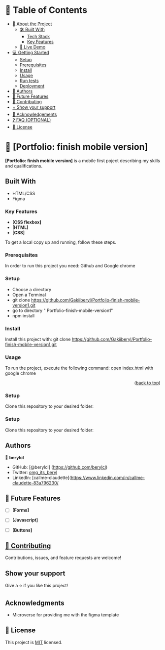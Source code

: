 
# 📗 Table of Contents

- [📖 About the Project](#about-project)
  - [🛠 Built With](#built-with)
    - [Tech Stack](#tech-stack)
    - [Key Features](#key-features)
  - [🚀 Live Demo](#live-demo)
- [💻 Getting Started](#getting-started)
  - [Setup](#setup)
  - [Prerequisites](#prerequisites)
  - [Install](#install)
  - [Usage](#usage)
  - [Run tests](#run-tests)
  - [Deployment](#triangular_flag_on_post-deployment)
- [👥 Authors](#authors)
- [🔭 Future Features](#future-features)
- [🤝 Contributing](#contributing)
- [⭐️ Show your support](#support)
- [🙏 Acknowledgements](#acknowledgements)
- [❓ FAQ (OPTIONAL)](#faq)
- [📝 License](#license)
<!-- PROJECT DESCRIPTION -->

# 📖 [Portfolio: finish mobile version] <a name="about-project"></a>


**[Portfolio: finish mobile version]** is a mobile first poject describing my skills and qualifications.
## Built With

- HTML/CSS
- Figma

### Key Features <a name="key-features"></a>

- **[CSS flexbox]**
- **[HTML]**
- **[CSS]**

To get a local copy up and running, follow these steps.

### Prerequisites

In order to run this project you need: Github and Google chrome

<!--
Example command:

```sh
 gem install rails
```
 -->

### Setup
- Choose a directory
- Open a Terminal
- git clone https://github.com/Gakiiberyl/Portfolio-finish-mobile-version1.git
- go to directory " Portfolio-finish-mobile-version1"
- npm install

<!--
Example commands:

```sh
  cd my-folder
  git clone git@github.com:myaccount/my-project.git
```
--->

### Install

Install this project with:  git clone https://github.com/Gakiiberyl/Portfolio-finish-mobile-version1.git

<!--
Example command:

```sh
  cd my-project
  gem install
```
--->

### Usage

To run the project, execute the following command: open index.html with google chrome

<!--
Example command:

```sh
  rails server
```
--->


<!--
Example command:

```sh
  bin/rails test test/models/article_test.rb
```

 -->

<p align="right">(<a href="#readme-top">back to top</a>)</p>



<!--
Example command:

```sh
 gem install rails
```
 -->

### Setup

Clone this repository to your desired folder:

<!--
Example commands:

```sh
  cd my-folder
  git clone git@github.com:myaccount/my-project.git
```
--->



<!--
Example command:

```sh
 gem install rails
```
 -->

### Setup

Clone this repository to your desired folder:

<!--
Example commands:

```sh
  cd my-folder
  git clone git@github.com:myaccount/my-project.git
```
--->


## Authors

👤 **berylcl**

- GitHub: [@berylcl] (https://github.com/berylcl)
- Twitter: [omg_its_beryl](https://twitter.com/omg_its_beryl)
- LinkedIn: [callme-claudette](https://www.linkedin.com/in/callme-claudette-83a796230/

## 🔭 Future Features <a name="future-features"></a>


- [ ] **[Forms]**
- [ ] **[Javascript]**
- [ ] **[Buttons]**


## [🤝 Contributing](#contributing)

Contributions, issues, and feature requests are welcome!


## Show your support

Give a ⭐️ if you like this project!

## Acknowledgments

- Microverse for providing me with the figma template

## 📝 License

This project is [MIT](./LICENSE) licensed.
